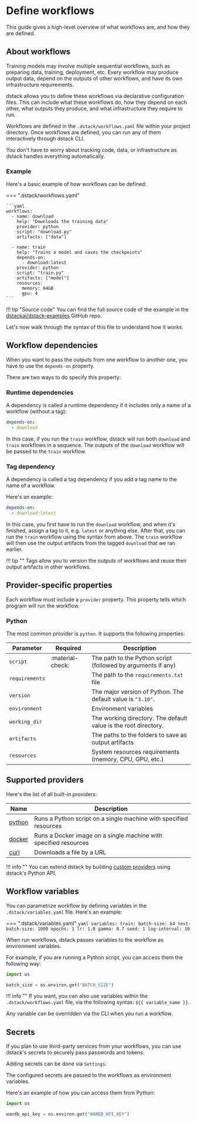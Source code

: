 # Define workflows

This guide gives a high-level overview of what workflows are, and how they are defined.

## About workflows

Training models may involve multiple sequential workflows, such as preparing data,
training, deployment, etc. Every workflow may produce output data, depend on the outputs
of other workflows, and have its own infrastructure requirements.

dstack allows you to define these workflows via declarative configuration files. This can include what these workflows do, 
how they depend on each other, what outputs they produce, and what infrastructure they require to run.

Workflows are defined in the `.dstack/workflows.yaml` file within your project directory. 
Once workflows are defined, you can run any of them interactively through dstack CLI. 

You don't have to worry about 
tracking code, data, or infrastructure as dstack handles everything automatically.

### Example

Here's a basic example of how workflows can be defined:

=== ".dstack/workflows.yaml"

    ```yaml
    workflows:
      - name: download
        help: "Downloads the training data" 
        provider: python
        script: "download.py"
        artifacts: ["data"]
    
      - name: train
        help: "Trains a model and saves the checkpoints"
        depends-on:
          - download:latest
        provider: python
        script: "train.py"
        artifacts: ["model"]
        resources:
          memory: 64GB
          gpu: 4
    ```

!!! tip "Source code"
    You can find the full source code of the example in the [dstackai/dstack-examples](https://github.com/dstackai/dstack-examples) GitHub repo.

Let's now walk through the syntax of this file to understand how it works.

## Workflow dependencies

When you want to pass the outputs from one workflow to another one, you have to use the `depends-on` property.

There are two ways to do specify this property:

### Runtime dependencies

A dependency is called a runtime dependency if it includes only a name of a workflow (without a tag):

```yaml
depends-on:
  - download 
```

In this case, if you run the `train` workflow, dstack will run both `download` and `train` workflows in a sequence.
The outputs of the `download` workflow will be passed to the `train` workflow.

### Tag dependency

A dependency is called a tag dependency if you add a tag name to the name of a workflow.

Here's an example:

```yaml
depends-on:
  - download:latest 
```

In this case, you first have to run the `download` workflow, and when it's finished, assign a tag to it, e.g. `latest` 
or anything else. After that, you can run the `train` workflow using the syntax from above.
The `train` workflow will then use the output artifacts from the tagged `download` that we ran earlier.

!!! tip ""
    Tags allow you to version the outputs of workflows and reuse their output artifacts in other workflows.

[//]: # (TODO: Tell about dstack artifacts upload)

## Provider-specific properties

Each workflow must include a `provider` property. This property tells which program will run the workflow.

### Python

The most common provider is `python`. It supports the following properties:


| Parameter      | Required         | Description                                                     |
|----------------|------------------|-----------------------------------------------------------------|
| `script`       | :material-check: | The path to the Python script (followed by arguments if any)    |
| `requirements` |                  | The path to the `requirements.txt` file                         |
| `version`      |                  | The major version of Python. The default value is `"3.10"`.     |
| `environment`  |                  | Environment variables                                           |
| `working_dir`  |                  | The working directory. The default value is the root directory. |
| `artifacts`    |                  | The paths to the folders to save as output artifacts            |
| `resources`    |                  | System resources requirements (memory, CPU, GPU, etc.)          |

[//]: # (TODO: Environment variables)

[//]: # (TODO: Artifacts)

[//]: # (TODO: Resources)

[//]: # (TODO: Add a link to the Providers Reference)

## Supported providers

Here's the list of all built-in providers:

| Name                                                                      | Description                                                       |
|---------------------------------------------------------------------------|-------------------------------------------------------------------|
| [python](https://github.com/dstackai/dstack/tree/master/providers/python) | Runs a Python script on a single machine with specified resources |
| [docker](https://github.com/dstackai/dstack/tree/master/providers/docker) | Runs a Docker image on a single machine with specified resources  |
| [curl](https://github.com/dstackai/dstack/tree/master/providers/curl)     | Downloads a file by a URL                                         |

!!! info ""
    You can extend dstack by building [custom providers](custom-providers.md) using dstack's Python API.

[//]: # (TODO: Add a link to the Providers Reference)

## Workflow variables

You can parametrize workflow by defining variables in the `.dstack/variables.yaml` file.
Here's an example:

=== ".dstack/variables.yaml"
    ```yaml
    variables:
     train:
       batch-size: 64
       test-batch-size: 1000
       epochs: 1
       lr: 1.0
       gamma: 0.7
       seed: 1
       log-interval: 10
    ```

When run workflows, dstack passes variables to the workflow as environment variables.

For example, if you are running a Python script, you can access them the following way:

```python
import os

batch_size = os.environ.get("BATCH_SIZE")
```

!!! info ""
    If you want, you can also use variables within the `.dstack/workflows.yaml` file, via the following syntax: `${{ variable_name }}`.

Any variable can be overridden via the CLI when you run a workflow.

## Secrets

If you plan to use third-party services from your workflows, you can use dstack's secrets 
to securely pass passwords and tokens.

Adding secrets can be done via `Settings`.

The configured secrets are passed to the workflows as environment variables. 

Here's an example of how you can access them from Python: 

```python
import os

wandb_api_key = os.environ.get("WANDB_API_KEY")
```